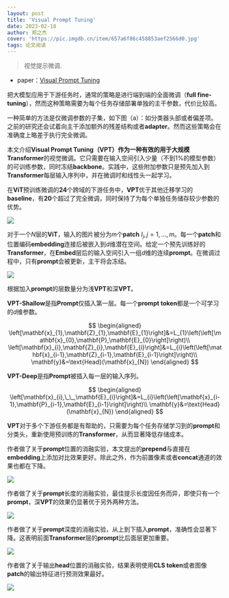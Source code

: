 ```yaml
---
layout: post
title: 'Visual Prompt Tuning'
date: 2023-02-18
author: 郑之杰
cover: 'https://pic.imgdb.cn/item/657a6f86c458853aef2566d0.jpg'
tags: 论文阅读
---
```


> 视觉提示微调.

- paper：[Visual Prompt Tuning](https://arxiv.org/abs/2203.12119)

把大模型应用于下游任务时，通常的策略是进行端到端的全面微调（**full fine-tuning**），然而这种策略需要为每个任务存储部署单独的主干参数，代价比较高。

一种简单的方法是仅微调参数的子集，如下图（a）：如分类器头部或者偏差项。之前的研究还会试着向主干添加额外的残差结构或者**adapter**。然而这些策略会在准确度上略差于执行完全微调。

本文介绍**Visual Prompt Tuning（VPT）**作为一种有效的用于大规模**Transformer**的视觉微调。它只需要在输入空间引入少量（不到$1\%$的模型参数）的可训练参数，同时冻结**backbone**。实践中，这些附加参数只是预先加入到**Transformer**每层输入序列中，并在微调时和线性头一起学习。

在**ViT**预训练微调的**24**个跨域的下游任务中，**VPT**优于其他迁移学习的**baseline**，有**20**个超过了完全微调，同时保持了为每个单独任务储存较少参数的优势。

![](https://pic.imgdb.cn/item/657bf213c458853aef2fef83.jpg)


对于一个$N$层的**ViT**，输入的图片被分为$m$个**patch** $I_j,j=1,...,m$。每一个**patch**和位置编码**embedding**连接后被嵌入到$d$维潜在空间。给定一个预先训练好的**Transformer**，在**Embed**层后的输入空间引入一组$d$维的连续**prompt**。在微调过程中，只有**prompt**会被更新，主干将会冻结。

![](https://pic.imgdb.cn/item/657bf5cbc458853aef3f9841.jpg)

根据加入**prompt**的层数量分为浅**VPT**和深**VPT**。

**VPT-Shallow**是指**Prompt**仅插入第一层。每一个**prompt token**都是一个可学习的$d$维参数。

$$
\begin{aligned}
\left[\mathbf{x}_{1},\mathbf{Z}_{1},\mathbf{E}_{1}\right]&=L_{1}\left(\left[\mathbf{x}_{0},\mathbf{P},\mathbf{E}_{0}\right]\right)\\ 
\left[\mathbf{x}_{i},\mathbf{Z}_{i},\mathbf{E}_{i}\right]&=L_{i}\left(\left[\mathbf{x}_{i-1},\mathbf{Z}_{i-1},\mathbf{E}_{i-1}\right]\right)\\ 
\mathbf{y}&=\text{Head}(\mathbf{x}_{N})
\end{aligned}
$$

**VPT-Deep**是指**Prompt**被插入每一层的输入序列。

$$
\begin{aligned}
\left[\mathbf{x}_{i},\_\_,\mathbf{E}_{i}\right]&=L_{i}\left(\left[\mathbf{x}_{i-1},\mathbf{P}_{i-1},\mathbf{E}_{i-1}\right]\right)\\ 
\mathbf{y}&=\text{Head}(\mathbf{x}_{N})
\end{aligned}
$$

**VPT**对于多个下游任务都是有帮助的，只需要为每个任务存储学习到的**prompt**和分类头，重新使用预训练的**Transformer**，从而显著降低存储成本。

作者做了关于**prompt**位置的消融实验，本文提出的**prepend**与直接在**embedding**上添加对比效果更好。除此之外，作为前置像素或者**concat**通道的效果也都在下降。

![](https://pic.imgdb.cn/item/657bf8b8c458853aef4c32cd.jpg)

作者做了关于**prompt**长度的消融实验，最佳提示长度因任务而异，即使只有一个**prompt**，深**VPT**的效果仍显著优于另外两种方法。

![](https://pic.imgdb.cn/item/657bfa3ec458853aef52a683.jpg)

作者做了关于**prompt**深度的消融实验，从上到下插入**prompt**，准确性会显著下降。这表明前面**Transformer**层的**prompt**比后面层更加重要。

![](https://pic.imgdb.cn/item/657bfa8dc458853aef53bd71.jpg)

作者做了关于输出**head**位置的消融实验，结果表明使用**CLS token**或者图像**patch**的输出特征进行预测效果最好。

![](https://pic.imgdb.cn/item/657bfb5bc458853aef56f30d.jpg)